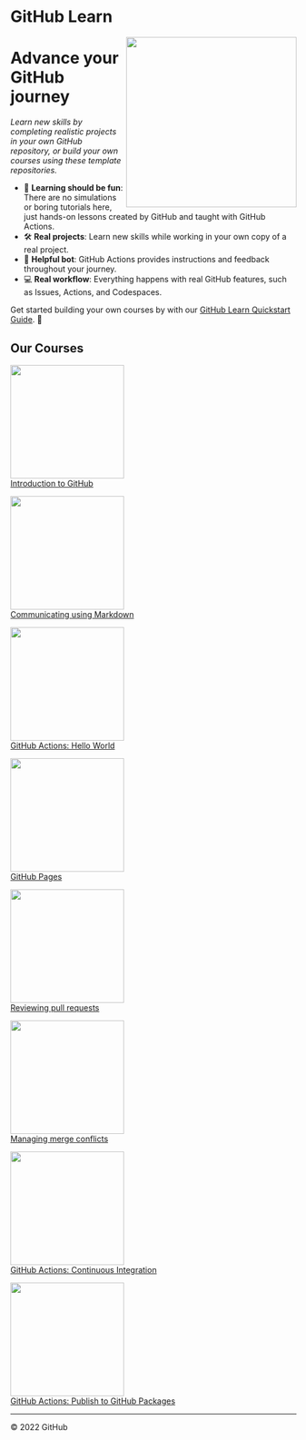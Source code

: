 # GitHub Learn

<img src=https://user-images.githubusercontent.com/1221423/148459829-d94a8add-48a1-4090-bec2-74f5eb1a3412.png width=300 align=right>

# Advance your GitHub journey

_Learn new skills by completing realistic projects in your own GitHub repository, or build your own courses using these template repositories._

- :dancer: **Learning should be fun**: There are no simulations or boring tutorials here, just hands-on lessons created by GitHub and taught with GitHub Actions.
- :hammer_and_wrench: **Real projects**: Learn new skills while working in your own copy of a real project.
- :robot: **Helpful bot**: GitHub Actions provides instructions and feedback throughout your journey.
- :computer: **Real workflow**: Everything happens with real GitHub features, such as Issues, Actions, and Codespaces.

Get started building your own courses by with our [GitHub Learn Quickstart Guide](https://github.com/githublearn/.github/blob/main/QUICKSTART.md). 🌟

## Our Courses

[<img src="https://repository-images.githubusercontent.com/136195276/40cbd080-586d-11ea-94a3-6ca7934240ad" width="200">](https://github.com/githublearn/introduction-to-github) <br> [Introduction to GitHub](https://github.com/githublearn/introduction-to-github)

[<img src="https://repository-images.githubusercontent.com/138594823/a91ab200-586d-11ea-971b-49617147d94e" width="200">](https://github.com/githublearn/communicating-using-markdown) <br> [Communicating using Markdown](https://github.com/githublearn/communicating-using-markdown)

[<img src="https://repository-images.githubusercontent.com/200244092/c64f8080-586d-11ea-9f2b-fc72525069dd" width="200">](https://github.com/githublearn/hello-github-actions) <br> [GitHub Actions: Hello World](https://github.com/githublearn/hello-github-actions)

[<img src="https://repository-images.githubusercontent.com/139185178/e16dc080-586c-11ea-8483-f28caf36a352" width="200">](https://github.com/githublearn/github-pages) <br> [GitHub Pages](https://github.com/githublearn/github-pages)

[<img src="https://repository-images.githubusercontent.com/149791379/3578a500-586d-11ea-9ac3-39087235fe44" width="200">](https://github.com/githublearn/reviewing-a-pull-request) <br> [Reviewing pull requests](https://github.com/githublearn/reviewing-a-pull-request)

[<img src="https://repository-images.githubusercontent.com/139188904/57722780-586d-11ea-8e74-8484f7ff7b43" width="200">](https://github.com/githublearn/managing-merge-conflicts) <br> [Managing merge conflicts](https://github.com/githublearn/managing-merge-conflicts)

[<img src="https://repository-images.githubusercontent.com/208895884/d36c6f80-586d-11ea-843a-e3d599e19549" width="200">](https://github.com/githublearn/using-github-actions-for-ci) <br> [GitHub Actions: Continuous Integration](https://github.com/githublearn/using-github-actions-for-ci)

[<img src="https://repository-images.githubusercontent.com/216605017/627c7780-57db-11ea-990b-17c6ffdff523" width="200">](https://github.com/githublearn/github-actions-publish-to-github-packages) <br> [GitHub Actions: Publish to GitHub Packages](https://github.com/githublearn/github-actions-publish-to-github-packages)


---

&copy; 2022 GitHub
